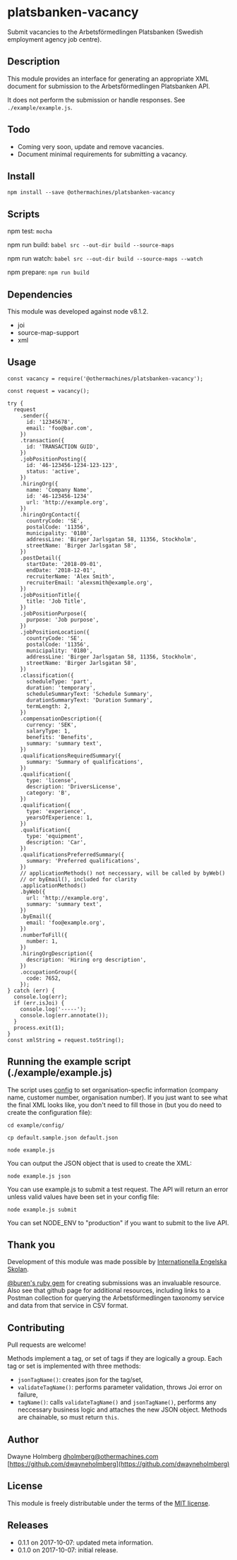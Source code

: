# platsbanken-vacancy
Submit vacancies to the Arbetsförmedlingen Platsbanken (Swedish employment agency
job centre).

## Description
This module provides an interface for generating an appropriate XML document for
submission to the Arbetsförmedlingen Platsbanken API.

It does not perform the submission or handle responses. See `./example/example.js`.

## Todo
- Coming very soon, update and remove vacancies.
- Document minimal requirements for submitting a vacancy.

## Install

`npm install --save @othermachines/platsbanken-vacancy`

## Scripts

npm test: `mocha`

npm run build: `babel src --out-dir build --source-maps`

npm run watch: `babel src --out-dir build --source-maps --watch`

npm prepare: `npm run build`

## Dependencies
This module was developed against node v8.1.2.

- joi
- source-map-support
- xml

## Usage

```
const vacancy = require('@othermachines/platsbanken-vacancy');

const request = vacancy();

try {
  request
    .sender({
      id: '12345678',
      email: 'foo@bar.com',
    })
    .transaction({
      id: 'TRANSACTION GUID',
    })
    .jobPositionPosting({
      id: '46-123456-1234-123-123',
      status: 'active',
    })
    .hiringOrg({
      name: 'Company Name',
      id: '46-123456-1234'
      url: 'http://example.org',
    })
    .hiringOrgContact({
      countryCode: 'SE',
      postalCode: '11356',
      municipality: '0180',
      addressLine: 'Birger Jarlsgatan 58, 11356, Stockholm',
      streetName: 'Birger Jarlsgatan 58',
    })
    .postDetail({
      startDate: '2018-09-01',
      endDate: '2018-12-01',
      recruiterName: 'Alex Smith',
      recruiterEmail: 'alexsmith@example.org',
    })
    .jobPositionTitle({
      title: 'Job Title',
    })
    .jobPositionPurpose({
      purpose: 'Job purpose',
    })
    .jobPositionLocation({
      countryCode: 'SE',
      postalCode: '11356',
      municipality: '0180',
      addressLine: 'Birger Jarlsgatan 58, 11356, Stockholm',
      streetName: 'Birger Jarlsgatan 58',
    })
    .classification({
      scheduleType: 'part',
      duration: 'temporary',
      scheduleSummaryText: 'Schedule Summary',
      durationSummaryText: 'Duration Summary',
      termLength: 2,
    })
    .compensationDescription({
      currency: 'SEK',
      salaryType: 1,
      benefits: 'Benefits',
      summary: 'summary text',
    })
    .qualificationsRequiredSummary({
      summary: 'Summary of qualifications',
    })
    .qualification({
      type: 'license',
      description: 'DriversLicense',
      category: 'B',
    })
    .qualification({
      type: 'experience',
      yearsOfExperience: 1,
    })
    .qualification({
      type: 'equipment',
      description: 'Car',
    })
    .qualificationsPreferredSummary({
      summary: 'Preferred qualifications',
    })
    // applicationMethods() not neccessary, will be called by byWeb()
    // or byEmail(), included for clarity
    .applicationMethods()
    .byWeb({
      url: 'http://example.org',
      summary: 'summary text',
    })
    .byEmail({
      email: 'foo@example.org',
    })
    .numberToFill({
      number: 1,
    })
    .hiringOrgDescription({
      description: 'Hiring org description',
    })
    .occupationGroup({
      code: 7652,
    });
} catch (err) {
  console.log(err);
  if (err.isJoi) {
    console.log('-----');
    console.log(err.annotate());
  }
  process.exit(1);
}
const xmlString = request.toString();
```

## Running the example script (./example/example.js)
The script uses [config](https://www.npmjs.com/package/config) to set organisation-specfic
information (company name, customer number, organisation number). If you just
want to see what the final XML looks like, you don't need to fill those in (but you
do need to create the configuration file):

```
cd example/config/

cp default.sample.json default.json

node example.js
```

You can output the JSON object that is used to create the XML:

`node example.js json`

You can use example.js to submit a test request. The API will return an error
unless valid values have been set in your config file:

`node example.js submit`

You can set NODE_ENV to "production" if you want to submit to the live API.

## Thank you
Development of this module was made possible by
[Internationella Engelska Skolan](https://engelska.se).

[@buren's ruby gem](https://github.com/buren/arbetsformedlingen) for creating
submissions was an invaluable resource. Also see that github page for
additional resources, including links to a Postman collection for querying
the Arbetsförmedlingen taxonomy service and data from that service in CSV
format.

## Contributing
Pull requests are welcome!

Methods implement a tag, or set of tags if they are logically a group. Each tag
or set is implemented with three methods:
- `jsonTagName()`: creates json for the tag/set,
- `validateTagName()`: performs parameter validation, throws Joi error on failure,
- `tagName()`: calls `validateTagName()` and `jsonTagName()`, performs any neccessary
business logic and attaches the new JSON object. Methods are chainable, so must
return `this`.

## Author
Dwayne Holmberg <dholmberg@othermachines.com>
[https://github.com/dwayneholmberg](https://github.com/dwayneholmberg)

## License
This module is freely distributable under the terms of the
[MIT license](https://opensource.org/licenses/MIT).

## Releases
- 0.1.1 on 2017-10-07: updated meta information.
- 0.1.0 on 2017-10-07: initial release.
